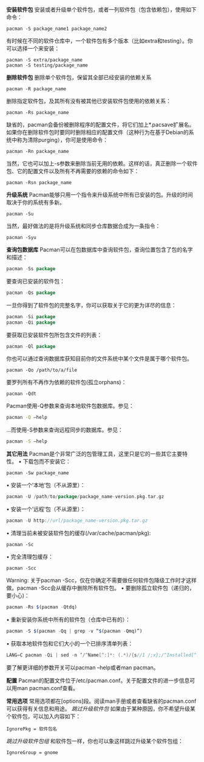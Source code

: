 **安装软件包**
 安装或者升级单个软件包，或者一列软件包（包含依赖包），使用如下命令：

```undefined
pacman -S package_name1 package_name2
```

有时候在不同的软件仓库中，一个软件包有多个版本（比如extra和testing）。你可以选择一个来安装：

```undefined
pacman -S extra/package_name
pacman -S testing/package_name
```

**删除软件包**
 删除单个软件包，保留其全部已经安装的依赖关系

```undefined
pacman -R package_name
```

删除指定软件包，及其所有没有被其他已安装软件包使用的依赖关系：

```undefined
pacman -Rs package_name
```

缺省的，pacman会备份被删除程序的配置文件，将它们加上*.pacsave扩展名。如果你在删除软件包时要同时删除相应的配置文件（这种行为在基于Debian的系统中称为清除purging），你可是使用命令：

```undefined
pacman -Rn package_name
```

当然，它也可以加上-s参数来删除当前无用的依赖。这样的话，真正删除一个软件包、它的配置文件以及所有不再需要的依赖的命令如下：

```undefined
pacman -Rsn package_name
```

**升级系统**
 Pacman能够只用一个指令来升级系统中所有已安装的包。升级的时间取决于你的系统有多新。



```undefined
pacman -Su
```

当然，最好做法的是将升级系统和同步仓库数据合成为一条指令：



```undefined
pacman -Syu
```

**查询包数据库**
 Pacman可以在包数据库中查询软件包，查询位置包含了包的名字和描述：



```go
pacman -Ss package
```

要查询已安装的软件包：



```go
pacman -Qs package
```

一旦你得到了软件包的完整名字，你可以获取关于它的更为详尽的信息：



```go
pacman -Si package
pacman -Qi package
```

要获取已安装软件包所包含文件的列表：



```go
pacman -Ql package
```

你也可以通过查询数据库获知目前你的文件系统中某个文件是属于哪个软件包。



```undefined
pacman -Qo /path/to/a/file
```

要罗列所有不再作为依赖的软件包(孤立orphans)：



```undefined
pacman -Qdt
```

Pacman使用-Q参数来查询本地软件包数据库。参见：



```bash
pacman -Q –help
```

…而使用-S参数来查询远程同步的数据库。参见：



```bash
pacman -S –help
```

**其它用法**
 Pacman是个非常广泛的包管理工具，这里只是它的一些其它主要特性。
 • 下载包而不安装它：



```undefined
pacman -Sw package_name
```

• 安装一个’本地’包（不从源里）：



```go
pacman -U /path/to/package/package_name-version.pkg.tar.gz
```

• 安装一个’远程’包（不从源里）：



```cpp
pacman -U http://url/package_name-version.pkg.tar.gz
```

• 清理当前未被安装软件包的缓存(/var/cache/pacman/pkg):



```undefined
pacman -Sc
```

• 完全清理包缓存：



```undefined
pacman -Scc
```

Warning: 关于pacman -Scc，仅在你确定不需要做任何软件包降级工作时才这样做。pacman -Scc会从缓存中删除所有软件包。
 • 要删除孤立软件包（递归的，要小心)：



```jsx
pacman -Rs $(pacman -Qtdq)
```

• 重新安装你系统中所有的软件包（仓库中已有的）：



```jsx
pacman -S $(pacman -Qq | grep -v “$(pacman -Qmq)”)
```

• 获取本地软件包和它们大小的一个已排序清单列表：



```cpp
LANG=C pacman -Qi | sed -n ‘/^Name[^:]*: (.*)/{s//1 /;x};/^Installed[^:]*: (.*)/{s//1/;H;x;s/n//;p}’ | sort -nk2
```

要了解更详细的参数开关可以pacman –help或者man pacman。

**配置**
 Pacman的配置文件位于/etc/pacman.conf。关于配置文件的进一步信息可以用man pacman.conf查看。

**常用选项**
 常用选项都在[options]段。阅读man手册或者查看缺省的pacman.conf可以获得有关信息和用途。
 *跳过升级软件包*
 如果由于某种原因，你不希望升级某个软件包，可以加入内容如下：



```undefined
IgnorePkg = 软件包名
```

*跳过升级软件包组*
 和软件包一样，你也可以象这样跳过升级某个软件包组：



```undefined
IgnoreGroup = gnome
```

